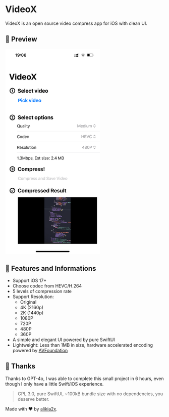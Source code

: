 # VideoX

VideoX is an open source video compress app for iOS with clean UI.

## 👀 Preview

<img src="./Preview.png" width="300">

## 🌟 Features and Informations

- Support iOS 17+
- Choose codec from HEVC/H.264
- 5 levels of compression rate
- Support Resolution:
  - Original
  - 4K (2160p)
  - 2K (1440p) 
  - 1080P
  - 720P
  - 480P
  - 360P
- A simple and elegant UI powered by pure SwiftUI
- Lightweight: Less than 1MB in size, hardware accelerated encoding powered by [AVFoundation](https://developer.apple.com/documentation/avfoundation)

## 🥰 Thanks

Thanks to GPT-4o, I was able to complete this small project in 6 hours, even though I only have a little Swift/iOS experience.

> GPL 3.0, pure SwiftUI, ~100kB bundle size with no dependencies, you deserve better.

Made with ❤️ by [alikia2x](https://alikia2x.com).
